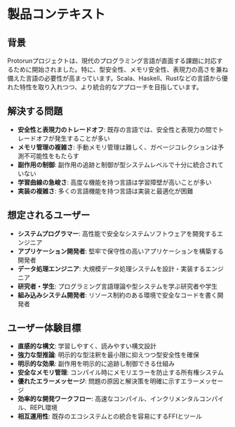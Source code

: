 # 製品コンテキスト

## 背景
Protorunプロジェクトは、現代のプログラミング言語が直面する課題に対応するために開始されました。特に、型安全性、メモリ安全性、表現力の高さを兼ね備えた言語の必要性が高まっています。Scala、Haskell、Rustなどの言語から優れた特性を取り入れつつ、より統合的なアプローチを目指しています。

## 解決する問題
- **安全性と表現力のトレードオフ**: 既存の言語では、安全性と表現力の間でトレードオフが発生することが多い
- **メモリ管理の複雑さ**: 手動メモリ管理は難しく、ガベージコレクションは予測不可能性をもたらす
- **副作用の制御**: 副作用の追跡と制御が型システムレベルで十分に統合されていない
- **学習曲線の急峻さ**: 高度な機能を持つ言語は学習障壁が高いことが多い
- **実装の複雑さ**: 多くの言語機能を持つ言語は実装と最適化が困難

## 想定されるユーザー
- **システムプログラマー**: 高性能で安全なシステムソフトウェアを開発するエンジニア
- **アプリケーション開発者**: 堅牢で保守性の高いアプリケーションを構築する開発者
- **データ処理エンジニア**: 大規模データ処理システムを設計・実装するエンジニア
- **研究者・学生**: プログラミング言語理論や型システムを学ぶ研究者や学生
- **組み込みシステム開発者**: リソース制約のある環境で安全なコードを書く開発者

## ユーザー体験目標
- **直感的な構文**: 学習しやすく、読みやすい構文設計
- **強力な型推論**: 明示的な型注釈を最小限に抑えつつ型安全性を確保
- **明示的な効果**: 副作用を明示的に追跡し制御できる仕組み
- **安全なメモリ管理**: コンパイル時にメモリエラーを防止する所有権システム
- **優れたエラーメッセージ**: 問題の原因と解決策を明確に示すエラーメッセージ
- **効率的な開発ワークフロー**: 高速なコンパイル、インクリメンタルコンパイル、REPL環境
- **相互運用性**: 既存のエコシステムとの統合を容易にするFFIとツール
